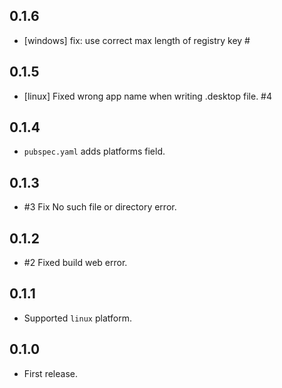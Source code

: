 ## 0.1.6

- [windows] fix: use correct max length of registry key #

## 0.1.5

- [linux] Fixed wrong app name when writing .desktop file. #4

## 0.1.4

- `pubspec.yaml` adds platforms field.

## 0.1.3

- #3 Fix  No such file or directory error.

## 0.1.2

- #2 Fixed build web error.

## 0.1.1

- Supported `linux` platform.

## 0.1.0

- First release.
